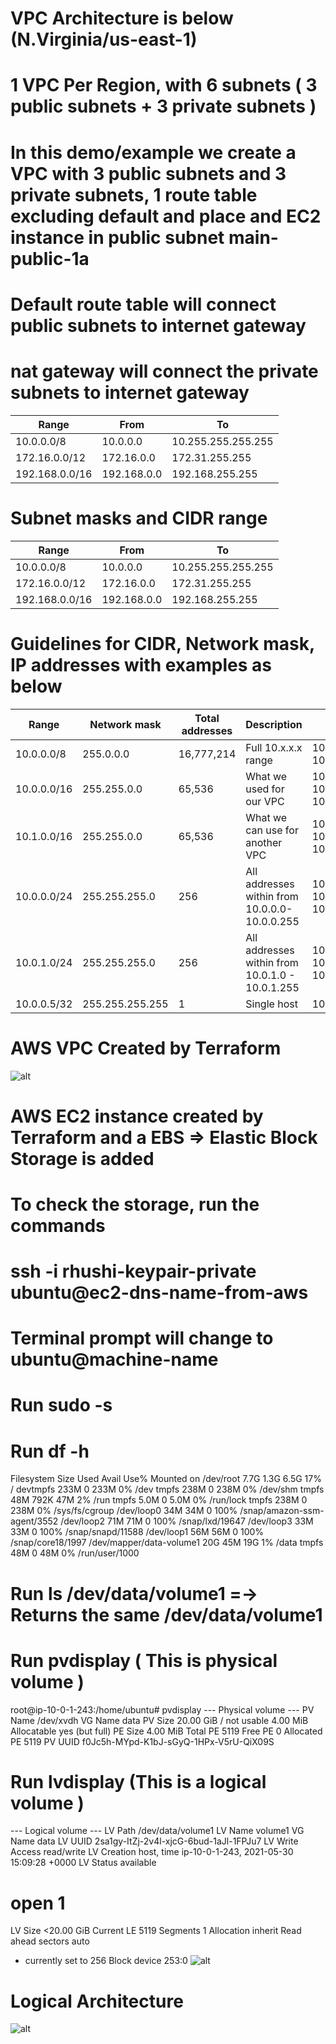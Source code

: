 # VPC Architecture is below (N.Virginia/us-east-1)

# 1 VPC Per Region, with 6 subnets ( 3 public subnets + 3 private subnets )

# In this demo/example we create a VPC with 3 public subnets and 3 private subnets, 1 route table excluding default and place and EC2 instance in public subnet main-public-1a

# Default route table will connect public subnets to internet gateway

# nat gateway will connect the private subnets to internet gateway

| Range          | From        | To                 |
| -------------- | ----------- | ------------------ |
| 10.0.0.0/8     | 10.0.0.0    | 10.255.255.255.255 |
| 172.16.0.0/12  | 172.16.0.0  | 172.31.255.255     |
| 192.168.0.0/16 | 192.168.0.0 | 192.168.255.255    |

# Subnet masks and CIDR range

| Range          | From        | To                 |
| -------------- | ----------- | ------------------ |
| 10.0.0.0/8     | 10.0.0.0    | 10.255.255.255.255 |
| 172.16.0.0/12  | 172.16.0.0  | 172.31.255.255     |
| 192.168.0.0/16 | 192.168.0.0 | 192.168.255.255    |

# Guidelines for CIDR, Network mask, IP addresses with examples as below

| Range       | Network mask    | Total addresses | Description                                     | Examples                         |
| ----------- | --------------- | --------------- | ----------------------------------------------- | -------------------------------- |
| 10.0.0.0/8  | 255.0.0.0       | 16,777,214      | Full 10.x.x.x range                             | 10.0.0.1, 10.100.200.20          |
| 10.0.0.0/16 | 255.255.0.0     | 65,536          | What we used for our VPC                        | 10.0.5.1, 10.0.20.2 , 10.0.100.3 |
| 10.1.0.0/16 | 255.255.0.0     | 65,536          | What we can use for another VPC                 | 10.1.5.1, 10.1.20.2, 10.1.100.3  |
| 10.0.0.0/24 | 255.255.255.0   | 256             | All addresses within from 10.0.0.0-10.0.0.255   | 10.0.0.1, 10.0.0.2, 10.0.0.3     |
| 10.0.1.0/24 | 255.255.255.0   | 256             | All addresses within from 10.0.1.0 - 10.0.1.255 | 10.0.1.1, 10.0.1.2, 10.0.1.3     |
| 10.0.0.5/32 | 255.255.255.255 | 1               | Single host                                     | 10.0.0.5                         |

# AWS VPC Created by Terraform

![alt](./VPC-AWS.jpg)

# AWS EC2 instance created by Terraform and a EBS => Elastic Block Storage is added
# To check the storage, run the commands
# ssh -i rhushi-keypair-private ubuntu@ec2-dns-name-from-aws
# Terminal prompt will change to ubuntu@machine-name
# Run sudo -s
# Run df -h
Filesystem                Size  Used Avail Use% Mounted on
/dev/root                 7.7G  1.3G  6.5G  17% /
devtmpfs                  233M     0  233M   0% /dev
tmpfs                     238M     0  238M   0% /dev/shm
tmpfs                      48M  792K   47M   2% /run
tmpfs                     5.0M     0  5.0M   0% /run/lock
tmpfs                     238M     0  238M   0% /sys/fs/cgroup
/dev/loop0                 34M   34M     0 100% /snap/amazon-ssm-agent/3552
/dev/loop2                 71M   71M     0 100% /snap/lxd/19647
/dev/loop3                 33M   33M     0 100% /snap/snapd/11588
/dev/loop1                 56M   56M     0 100% /snap/core18/1997
/dev/mapper/data-volume1   20G   45M   19G   1% /data
tmpfs                      48M     0   48M   0% /run/user/1000
# Run ls /dev/data/volume1 =-> Returns the same /dev/data/volume1
# Run pvdisplay  ( This is physical volume )
root@ip-10-0-1-243:/home/ubuntu# pvdisplay
  --- Physical volume ---
  PV Name               /dev/xvdh
  VG Name               data
  PV Size               20.00 GiB / not usable 4.00 MiB
  Allocatable           yes (but full)
  PE Size               4.00 MiB
  Total PE              5119
  Free PE               0
  Allocated PE          5119
  PV UUID               f0Jc5h-MYpd-K1bJ-sGyQ-1HPx-V5rU-QiX09S
# Run lvdisplay  (This is a logical volume )
--- Logical volume ---
  LV Path                /dev/data/volume1
  LV Name                volume1
  VG Name                data
  LV UUID                2sa1gy-ItZj-2v4l-xjcG-6bud-1aJl-1FPJu7
  LV Write Access        read/write
  LV Creation host, time ip-10-0-1-243, 2021-05-30 15:09:28 +0000
  LV Status              available
  # open                 1
  LV Size                <20.00 GiB
  Current LE             5119
  Segments               1
  Allocation             inherit
  Read ahead sectors     auto
  - currently set to     256
  Block device           253:0
![alt](./EC2-VPC.jpg)

# Logical Architecture

![alt](./vpc.drawio.svg)
